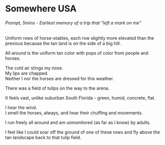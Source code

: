 # Somewhere USA
###### Prompt, 5mins - Earliest memory of a trip that "left a mark on me"

Uniform rows of horse-stables, each row slightly more elevated than the previous because the tan land is on the side of a big hill.

All around is the uniform tan color with pops of color from people and horses.

The cold air stings my nose.  
My lips are chapped.  
Neither I nor the horses are dressed for this weather.

There was a field of tulips on the way to the arena.

It feels vast, unlike suburban South Florida - green, humid, concrete, flat.

I hear the wind.  
I smell the horses, always, and hear their chuffing and movements.

I run freely all around and am unmonitored (as far as I know) by adults.

I feel like I could soar off the ground of one of these rows and fly above the tan landscape back to that tulip field.
